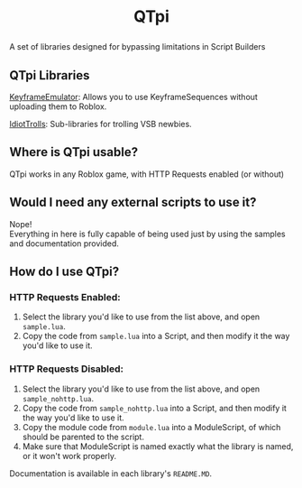 <h1 align="center">

QTpi

</h1>

A set of libraries designed for bypassing limitations in Script Builders

## QTpi Libraries

[KeyframeEmulator](https://github.com/QTpiV2/qtpi/tree/main/KeyframeEmulator): Allows you to use KeyframeSequences without uploading them to Roblox.

[IdiotTrolls](https://github.com/QTpiV2/qtpi/tree/main/IdiotTrolls): Sub-libraries for trolling VSB newbies.

## Where is QTpi usable?
QTpi works in any Roblox game, with HTTP Requests enabled (or without)

## Would I need any external scripts to use it?
Nope!<br>
Everything in here is fully capable of being used just by using the samples and documentation provided.

## How do I use QTpi?

### HTTP Requests Enabled:
1. Select the library you'd like to use from the list above, and open `sample.lua`.
2. Copy the code from `sample.lua` into a Script, and then modify it the way you'd like to use it.

### HTTP Requests Disabled:
1. Select the library you'd like to use from the list above, and open `sample_nohttp.lua`.
2. Copy the code from `sample_nohttp.lua` into a Script, and then modify it the way you'd like to use it.
3. Copy the module code from `module.lua` into a ModuleScript, of which should be parented to the script.
4. Make sure that ModuleScript is named exactly what the library is named, or it won't work properly.

Documentation is available in each library's `README.MD`.
